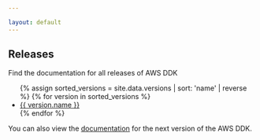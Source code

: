 ```yaml
---

layout: default
---
```

## Releases
Find the documentation for all releases of AWS DDK

<ul>
{% assign sorted_versions = site.data.versions | sort: 'name' | reverse %}
{% for version in sorted_versions %}
  <li>
    <a href="release/{{ version.root }}/index">
      {{ version.name }}
    </a>
  </li>
{% endfor %}
</ul>

You can also view the [documentation](release/next/index) for the next version of the AWS DDK.